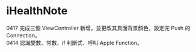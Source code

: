 # iHealthNote

0417 完成三個 ViewController 新增，並更改其頁面背景顏色，設定完 Push 的 Connection。  
0414 認識變數、常數、if 判斷式、呼叫 Apple Function。
